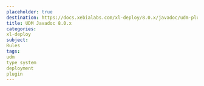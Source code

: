 ```yaml
---
placeholder: true
destination: https://docs.xebialabs.com/xl-deploy/8.0.x/javadoc/udm-plugin-api/index.html
title: UDM Javadoc 8.0.x
categories:
xl-deploy
subject:
Rules
tags:
udm
type system
deployment
plugin
---
```

